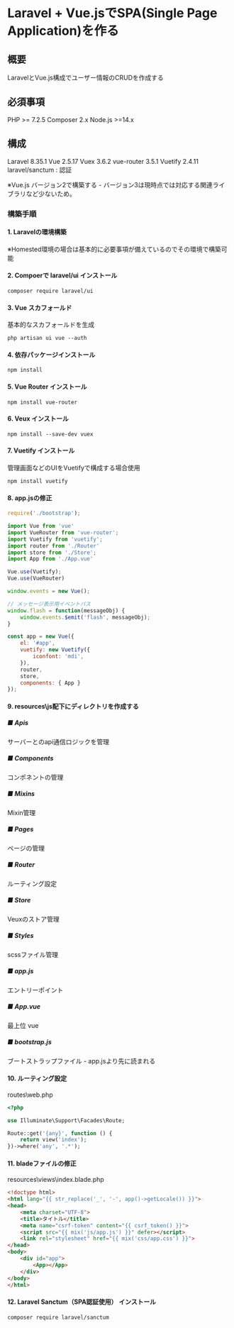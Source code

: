 # Laravel + Vue.jsでSPA(Single Page Application)を作る
## 概要
LaravelとVue.js構成でユーザー情報のCRUDを作成する

## 必須事項
PHP >= 7.2.5 
Composer 2.x 
Node.js >=14.x 

## 構成
Laravel 8.35.1 
Vue 2.5.17 
Vuex 3.6.2 
vue-router 3.5.1 
Vuetify 2.4.11 
laravel/sanctum : 認証 

※Vue.js バージョン2で構築する - バージョン3は現時点では対応する関連ライブラリなど少ないため。

### 構築手順
#### 1. Laravelの環境構築
※Homested環境の場合は基本的に必要事項が備えているのでその環境で構築可能

#### 2. Compoerで laravel/ui インストール
```
composer require laravel/ui
```
#### 3. Vue スカフォールド
基本的なスカフォールドを生成
```
php artisan ui vue --auth
```
#### 4. 依存パッケージインストール
```
npm install
```
#### 5. Vue Router インストール
```
npm install vue-router
```
#### 6. Veux インストール
```
npm install --save-dev vuex
```
#### 7. Vuetify インストール
管理画面などのUIをVuetifyで構成する場合使用

```
npm install vuetify
```
#### 8. app.jsの修正
```js
require('./bootstrap');

import Vue from 'vue'
import VueRouter from 'vue-router';
import Vuetify from 'vuetify';
import router from './Router'
import store from './Store';
import App from './App.vue'

Vue.use(Vuetify);
Vue.use(VueRouter)

window.events = new Vue();

// メッセージ表示用イベントバス
window.flash = function(messageObj) {
    window.events.$emit('flash', messageObj);
}

const app = new Vue({
    el: '#app',
    vuetify: new Vuetify({
        iconfont: 'mdi',
    }),
    router,
    store,
    components: { App }
});
```
#### 9. resources\js配下にディレクトリを作成する
##### ■ Apis
サーバーとのapi通信ロジックを管理

##### ■ Components
コンポネントの管理

##### ■ Mixins
Mixin管理

##### ■ Pages
ページの管理

##### ■ Router
ルーティング設定

##### ■ Store
Veuxのストア管理

##### ■ Styles
scssファイル管理

##### ■ app.js
エントリーポイント

##### ■ App.vue
最上位 vue

##### ■ bootstrap.js
ブートストラップファイル - app.jsより先に読まれる

#### 10. ルーティング設定
routes\web.php

```php
<?php

use Illuminate\Support\Facades\Route;

Route::get('{any}', function () {
    return view('index');
})->where('any', '.*');
```
#### 11. bladeファイルの修正
resources\views\index.blade.php

```html
<!doctype html>
<html lang="{{ str_replace('_', '-', app()->getLocale()) }}">
<head>
    <meta charset="UTF-8">
    <title>タイトル</title>
    <meta name="csrf-token" content="{{ csrf_token() }}">
    <script src="{{ mix('js/app.js') }}" defer></script>
    <link rel="stylesheet" href="{{ mix('css/app.css') }}">
</head>
<body>
    <div id="app">
        <App></App>
    </div>
</body>
</html>
```
#### 12. Laravel Sanctum（SPA認証使用） インストール
```
composer require laravel/sanctum
```
